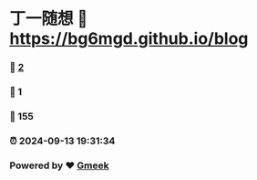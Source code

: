 # 丁一随想 :link: https://bg6mgd.github.io/blog 
### :page_facing_up: [2](https://bg6mgd.github.io/blog/tag.html) 
### :speech_balloon: 1 
### :hibiscus: 155 
### :alarm_clock: 2024-09-13 19:31:34 
### Powered by :heart: [Gmeek](https://github.com/Meekdai/Gmeek)
